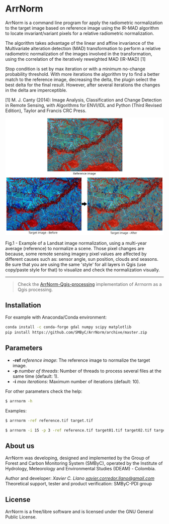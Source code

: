 # ArrNorm

ArrNorm is a command line program for apply the radiometric normalization to the target image based on reference image using the IR-MAD algorithm to locate invariant/variant pixels for a relative radiometric normalization.

The algorithm takes advantage of the linear and affine invariance of the Multivariate alteration detection (MAD)
transformation to perform a relative radiometric normalization of the images involved in the transformation, using the correlation of the iteratively reweighted MAD (IR-MAD) [1]

Stop condition is set by max iteration or with a minimum no-change probability threshold. With more iterations the algorithm try to find a better match to the reference image, decreasing the delta, the plugin select the best delta for the final result. However, after several iterations the changes in the delta are imperceptible.

[1] M. J. Canty (2014): Image Analysis, Classification and Change Detection in Remote Sensing, with Algorithms for ENVI/IDL and Python (Third Revised Edition), Taylor and Francis CRC Press.

![](example.jpg)

<figcaption>Fig.1 - Example of a Landsat image normalization, using a multi-year average (reference) to normalize a scene. Those pixel changes are because, some remote sensing imagery pixel values are affected by different causes such as: sensor angle, sun position, clouds and seasons. Be sure that you are using the same 'style' for all layers in Qgis (use copy/paste style for that) to visualize and check the normalization visually.</figcaption>

---

> Check the [ArrNorm-Qgis-processing](https://github.com/SMByC/ArrNorm-Qgis-processing) implementation of Arrnorm as a Qgis processing.

## Installation

For example with Anaconda/Conda environment:

```bash
conda install -c conda-forge gdal numpy scipy matplotlib
pip install https://github.com/SMByC/ArrNorm/archive/master.zip
```

## Parameters

* **-ref** *reference image*: The reference image to normalize the target image.
* **-p** *number of threads*: Number of threads to process several files at the same time (default: 1).
* **-i** *max iterations*: Maximum number of iterations (default: 10).

For other parameters check the help:

```bash
$ arrnorm -h
```

Examples:

```bash
$ arrnorm -ref reference.tif target.tif
```
```bash
$ arrnorm -i 15 -p 3 -ref reference.tif target01.tif target02.tif target03.tif
```

## About us

ArrNorm was developing, designed and implemented by the Group of Forest and Carbon Monitoring System (SMByC), operated by the Institute of Hydrology, Meteorology and Environmental Studies (IDEAM) - Colombia.

Author and developer: *Xavier C. Llano* *<xavier.corredor.llano@gmail.com>*  
Theoretical support, tester and product verification: SMByC-PDI group

## License

ArrNorm is a free/libre software and is licensed under the GNU General Public License.
